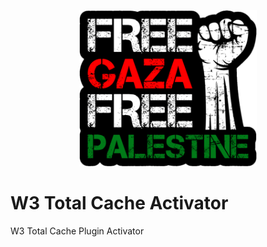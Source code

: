 <p align="center"><img src="https://github.com/wp-activators/.github/blob/main/FreePalestine.png" height="250"></p>


# W3 Total Cache Activator

W3 Total Cache Plugin Activator
